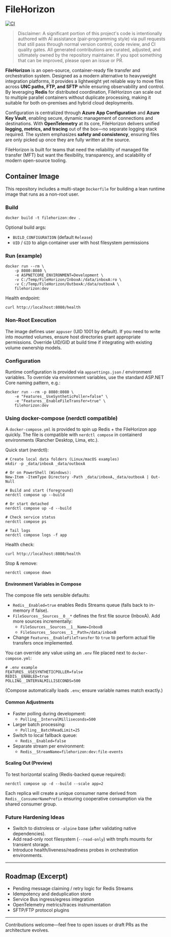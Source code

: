 # FileHorizon

[![CI](https://github.com/LittleAndi/FileHorizon/actions/workflows/ci.yml/badge.svg?branch=main)](https://github.com/LittleAndi/FileHorizon/actions/workflows/ci.yml)

> Disclaimer: A significant portion of this project's code is intentionally authored with AI assistance (pair‑programming style) via pull requests that still pass through normal version control, code review, and CI quality gates. All generated contributions are curated, adjusted, and ultimately owned by the repository maintainer. If you spot something that can be improved, please open an issue or PR.

**FileHorizon** is an open-source, container-ready file transfer and orchestration system. Designed as a modern alternative to heavyweight integration platforms, it provides a lightweight yet reliable way to move files across **UNC paths, FTP, and SFTP** while ensuring observability and control. By leveraging **Redis** for distributed coordination, FileHorizon can scale out to multiple parallel containers without duplicate processing, making it suitable for both on-premises and hybrid cloud deployments.

Configuration is centralized through **Azure App Configuration** and **Azure Key Vault**, enabling secure, dynamic management of connections and destinations. With **OpenTelemetry** at its core, FileHorizon delivers unified **logging, metrics, and tracing** out of the box—no separate logging stack required. The system emphasizes **safety and consistency**, ensuring files are only picked up once they are fully written at the source.

FileHorizon is built for teams that need the reliability of managed file transfer (MFT) but want the flexibility, transparency, and scalability of modern open-source tooling.

## Container Image

This repository includes a multi-stage `Dockerfile` for building a lean runtime image that runs as a non-root user.

### Build

```
docker build -t filehorizon:dev .
```

Optional build args:

- `BUILD_CONFIGURATION` (default `Release`)
- `UID` / `GID` to align container user with host filesystem permissions

### Run (example)

```
docker run --rm \
	-p 8080:8080 \
	-e ASPNETCORE_ENVIRONMENT=Development \
	-v C:/Temp/FileHorizon/InboxA:/data/inboxA:ro \
	-v C:/Temp/FileHorizon/OutboxA:/data/outboxA \
	filehorizon:dev
```

Health endpoint:

```
curl http://localhost:8080/health
```

### Non-Root Execution

The image defines user `appuser` (UID 1001 by default). If you need to write into mounted volumes, ensure host directories grant appropriate permissions. Override UID/GID at build time if integrating with existing volume ownership models.

### Configuration

Runtime configuration is provided via `appsettings.json` / environment variables. To override via environment variables, use the standard ASP.NET Core naming pattern, e.g.:

```
docker run --rm -p 8080:8080 \
	-e "Features__UseSyntheticPoller=false" \
	-e "Features__EnableFileTransfer=true" \
	filehorizon:dev
```

### Using docker-compose (nerdctl compatible)

A `docker-compose.yml` is provided to spin up Redis + the FileHorizon app quickly. The file is compatible with `nerdctl compose` in containerd environments (Rancher Desktop, Lima, etc.).

Quick start (nerdctl):

```
# Create local data folders (Linux/macOS examples)
mkdir -p _data/inboxA _data/outboxA

# Or on PowerShell (Windows):
New-Item -ItemType Directory -Path _data/inboxA,_data/outboxA | Out-Null

# Build and start (foreground)
nerdctl compose up --build

# Or start detached
nerdctl compose up -d --build

# Check service status
nerdctl compose ps

# Tail logs
nerdctl compose logs -f app
```

Health check:

```
curl http://localhost:8080/health
```

Stop & remove:

```
nerdctl compose down
```

#### Environment Variables in Compose

The compose file sets sensible defaults:

- `Redis__Enabled=true` enables Redis Streams queue (falls back to in-memory if false).
- `FileSources__Sources__0__*` defines the first file source (InboxA). Add more sources incrementally:
  - `FileSources__Sources__1__Name=InboxB`
  - `FileSources__Sources__1__Path=/data/inboxB`
- Change `Features__EnableFileTransfer` to `true` to perform actual file transfers once implemented.

You can override any value using an `.env` file placed next to `docker-compose.yml`:

```
# .env example
FEATURES__USESYNTHETICPOLLER=false
REDIS__ENABLED=true
POLLING__INTERVALMILLISECONDS=500
```

(Compose automatically loads `.env`; ensure variable names match exactly.)

#### Common Adjustments

- Faster polling during development:
  - `Polling__IntervalMilliseconds=500`
- Larger batch processing:
  - `Polling__BatchReadLimit=25`
- Switch to local fallback queue:
  - `Redis__Enabled=false`
- Separate stream per environment:
  - `Redis__StreamName=filehorizon:dev:file-events`

#### Scaling Out (Preview)

To test horizontal scaling (Redis-backed queue required):

```
nerdctl compose up -d --build --scale app=2
```

Each replica will create a unique consumer name derived from `Redis__ConsumerNamePrefix` ensuring cooperative consumption via the shared consumer group.

### Future Hardening Ideas

- Switch to distroless or `-alpine` base (after validating native dependencies). 
- Add read-only root filesystem (`--read-only`) with tmpfs mounts for transient storage. 
- Introduce health/liveness/readiness probes in orchestration environments.

---

## Roadmap (Excerpt)

- Pending message claiming / retry logic for Redis Streams
- Idempotency and deduplication store
- Service Bus ingress/egress integration
- OpenTelemetry metrics/traces instrumentation
- SFTP/FTP protocol plugins

---

Contributions welcome—feel free to open issues or draft PRs as the architecture evolves.

